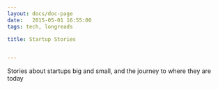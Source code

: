 ```yaml
---
layout: docs/doc-page
date:   2015-05-01 16:55:00
tags: tech, longreads

title: Startup Stories


---
```


Stories about startups big and small, and the journey to where they are today
